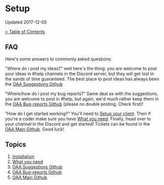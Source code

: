 # Setup

Updated 2017-12-05

[< Table of Contents][0]

## FAQ

Here's some answers to commonly asked questions:

"Where do i post my ideas?" well here's the thing: you are welcome to post your ideas in #help channels in the Discord server, but they will get lost in the sands of time guaranteed. The best place to post ideas has always been the [OAA Suggestions Github][3]

"Where/how do i post my bug reports?" Same deal as with the suggestions, you are welcome to post in #help, but again, we'd much rather keep them in the [OAA Bug-reports Github][4] (please no double posting. Check first)!

"How do I get started working?" You'll need to [Setup your client][1]. Then if you're a coder make sure you have [What you need][2]. Finally, head over to your channel in the Discord and get started! Tickets can be found in the [OAA Main Github][5]. Good luck!

## Topics

1. [Installation][1]
2. [What you need][2]
3. [OAA Suggestions Github][3]
4. [OAA Bug-reports Github][4]
5. [OAA Main Github][5]




[0]: ../README.md
[1]: install.md
[2]: what_you_need.md
[3]: http://github.com/openangelarena/suggestions/issues
[4]: http://github.com/openangelarena/bug-reports/issues
[5]: http://github.com/openangelarena/oaa/issues

